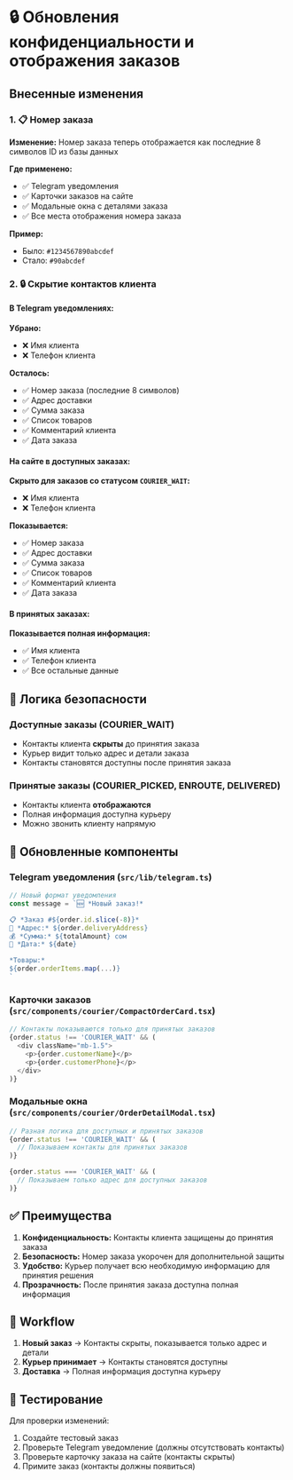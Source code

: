 # 🔒 Обновления конфиденциальности и отображения заказов

## Внесенные изменения

### 1. 📋 Номер заказа
**Изменение:** Номер заказа теперь отображается как последние 8 символов ID из базы данных

**Где применено:**
- ✅ Telegram уведомления
- ✅ Карточки заказов на сайте
- ✅ Модальные окна с деталями заказа
- ✅ Все места отображения номера заказа

**Пример:**
- Было: `#1234567890abcdef`
- Стало: `#90abcdef`

### 2. 🔒 Скрытие контактов клиента

#### В Telegram уведомлениях:
**Убрано:**
- ❌ Имя клиента
- ❌ Телефон клиента

**Осталось:**
- ✅ Номер заказа (последние 8 символов)
- ✅ Адрес доставки
- ✅ Сумма заказа
- ✅ Список товаров
- ✅ Комментарий клиента
- ✅ Дата заказа

#### На сайте в доступных заказах:
**Скрыто для заказов со статусом `COURIER_WAIT`:**
- ❌ Имя клиента
- ❌ Телефон клиента

**Показывается:**
- ✅ Номер заказа
- ✅ Адрес доставки
- ✅ Сумма заказа
- ✅ Список товаров
- ✅ Комментарий клиента
- ✅ Дата заказа

#### В принятых заказах:
**Показывается полная информация:**
- ✅ Имя клиента
- ✅ Телефон клиента
- ✅ Все остальные данные

## 🎯 Логика безопасности

### Доступные заказы (COURIER_WAIT)
- Контакты клиента **скрыты** до принятия заказа
- Курьер видит только адрес и детали заказа
- Контакты становятся доступны после принятия заказа

### Принятые заказы (COURIER_PICKED, ENROUTE, DELIVERED)
- Контакты клиента **отображаются**
- Полная информация доступна курьеру
- Можно звонить клиенту напрямую

## 📱 Обновленные компоненты

### Telegram уведомления (`src/lib/telegram.ts`)
```typescript
// Новый формат уведомления
const message = `🆕 *Новый заказ!*

📋 *Заказ #${order.id.slice(-8)}*
📍 *Адрес:* ${order.deliveryAddress}
💰 *Сумма:* ${totalAmount} сом
📅 *Дата:* ${date}

*Товары:*
${order.orderItems.map(...)}
`
```

### Карточки заказов (`src/components/courier/CompactOrderCard.tsx`)
```typescript
// Контакты показываются только для принятых заказов
{order.status !== 'COURIER_WAIT' && (
  <div className="mb-1.5">
    <p>{order.customerName}</p>
    <p>{order.customerPhone}</p>
  </div>
)}
```

### Модальные окна (`src/components/courier/OrderDetailModal.tsx`)
```typescript
// Разная логика для доступных и принятых заказов
{order.status !== 'COURIER_WAIT' && (
  // Показываем контакты для принятых заказов
)}

{order.status === 'COURIER_WAIT' && (
  // Показываем только адрес для доступных заказов
)}
```

## ✅ Преимущества

1. **Конфиденциальность:** Контакты клиента защищены до принятия заказа
2. **Безопасность:** Номер заказа укорочен для дополнительной защиты
3. **Удобство:** Курьер получает всю необходимую информацию для принятия решения
4. **Прозрачность:** После принятия заказа доступна полная информация

## 🔄 Workflow

1. **Новый заказ** → Контакты скрыты, показывается только адрес и детали
2. **Курьер принимает** → Контакты становятся доступны
3. **Доставка** → Полная информация доступна курьеру

## 🧪 Тестирование

Для проверки изменений:
1. Создайте тестовый заказ
2. Проверьте Telegram уведомление (должны отсутствовать контакты)
3. Проверьте карточку заказа на сайте (контакты скрыты)
4. Примите заказ (контакты должны появиться)
